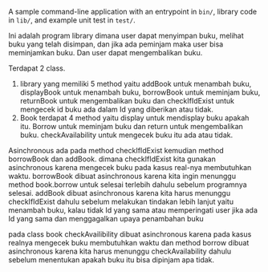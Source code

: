 A sample command-line application with an entrypoint in `bin/`, library code
in `lib/`, and example unit test in `test/`.

Ini adalah program library dimana user dapat menyimpan buku, melihat buku yang telah disimpan, dan jika ada peminjam maka user bisa meminjamkan buku. Dan user dapat mengembalikan buku. 

Terdapat 2 class.
1. library yang memiliki 5 method yaitu addBook untuk menambah buku, displayBook untuk menambah buku, borrowBook untuk meminjam buku, returnBook untuk mengembalikan buku dan checkIfIdExist untuk mengecek id buku ada dalam Id yang diberikan atau tidak. 
2. Book terdapat 4 method yaitu display untuk mendisplay buku apakah itu. Borrow untuk meminjam buku dan return untuk mengembalikan buku. checkAvailability untuk mengecek buku itu ada atau tidak. 

Asinchronous ada pada method checkIfIdExist kemudian method borrowBook dan addBook. dimana checkIfIdExist kita gunakan asinchronous karena mengecek buku pada kasus real-nya membutuhkan waktu. borrowBook dibuat asinchronous karena kita ingin menunggu method book.borrow untuk selesai terlebih dahulu sebelum programnya selesai. addBook dibuat asinchronous karena kita harus menunggu checkIfIdExist dahulu sebelum melakukan tindakan lebih lanjut yaitu menambah buku, kalau tidak Id yang sama atau memperingati user jika ada Id yang sama dan menggagalkan upaya penambahan buku

pada class book checkAvailibility dibuat asinchronous karena pada kasus realnya mengecek buku membutuhkan waktu dan method borrow dibuat asinchronous karena kita harus menunggu checkAvailability dahulu sebelum menentukan apakah buku itu bisa dipinjam  apa tidak. 